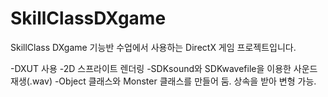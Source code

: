 # SkillClassDXgame
SkillClass DXgame
기능반 수업에서 사용하는 DirectX 게임 프로젝트입니다.

-DXUT 사용
-2D 스프라이트 렌더링
-SDKsound와 SDKwavefile을 이용한 사운드 재생(.wav)
-Object 클래스와 Monster 클래스를 만들어 둠. 상속을 받아 변형 가능.
